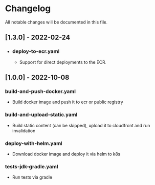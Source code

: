 # Changelog

All notable changes will be documented in this file.

## [1.3.0] - 2022-02-24
* ### deploy-to-ecr.yaml
    * Support for direct deployments to the ECR.


## [1.0.0] - 2022-10-08

### build-and-push-docker.yaml

- Build docker image and push it to ecr or public registry

### build-and-upload-static.yaml

- Build static content (can be skipped), upload it to cloudfront and run invalidation

### deploy-with-helm.yaml

- Download docker image and deploy it via helm to k8s

### tests-jdk-gradle.yaml

- Run tests via gradle
